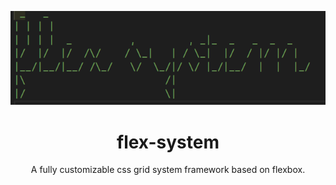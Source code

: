 <!--
 _   _
| | | |
| | | |  _          ,         , _|_  _   _  _  _
|/  |/  |/  /\/    / \_|   | / \_|  |/  / |/ |/ |
|__/|__/|__/ /\_/   \/  \_/|/ \/ |_/|__/  |  |  |_/
|\                        /|
|/                        \|

-->

![flex-system logo](./assets/flex-sys.png)

<h1 align="center">flex-system</h1>

<p align="center">
A fully customizable css grid system framework based on flexbox.
</p>
